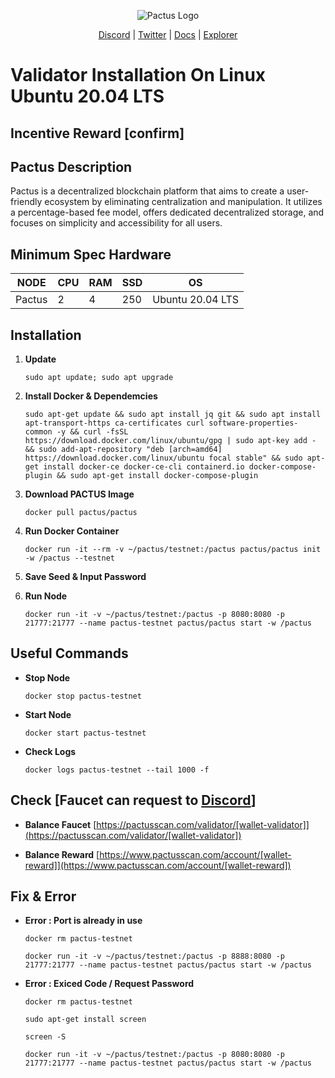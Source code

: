 <p align="center">
  <img src="https://pactus.org/assets/images/logos/text_logo.png" alt="Pactus Logo">
</p>

<p align="center">
  <a href="https://discord.com/invite/H5vZkNnXCu">Discord</a> |
  <a href="https://twitter.com/pactuschain">Twitter</a> |
  <a href="https://pactus.org/user-guides/">Docs</a> |
  <a href="https://pactusscan.com/">Explorer</a>
</p>

<p align="center">
  <h1>Validator Installation On Linux Ubuntu 20.04 LTS</h1>
</p>

<p align="center">
  <h2>Incentive Reward [confirm]</h1>
</p>

## Pactus Description
Pactus is a decentralized blockchain platform that aims to create a user-friendly ecosystem by eliminating centralization and manipulation. It utilizes a percentage-based fee model, offers dedicated decentralized storage, and focuses on simplicity and accessibility for all users.

## Minimum Spec Hardware
NODE  | CPU     | RAM      | SSD     | OS     |
| ------------- | ------------- | ------------- | -------- | -------- |
| Pactus | 2          | 4         | 250  | Ubuntu 20.04 LTS  |

## Installation

1. **Update**
	```
	sudo apt update; sudo apt upgrade
	```
2. **Install Docker & Dependemcies**
	```
	sudo apt-get update && sudo apt install jq git && sudo apt install apt-transport-https ca-certificates curl software-properties- common -y && curl -fsSL https://download.docker.com/linux/ubuntu/gpg | sudo apt-key add - && sudo add-apt-repository "deb [arch=amd64] https://download.docker.com/linux/ubuntu focal stable" && sudo apt-get install docker-ce docker-ce-cli containerd.io docker-compose-plugin && sudo apt-get install docker-compose-plugin
	```
3. **Download PACTUS Image**
	```
	docker pull pactus/pactus
	```
4. **Run Docker Container**
	```
	docker run -it --rm -v ~/pactus/testnet:/pactus pactus/pactus init -w /pactus --testnet
	```
5. **Save Seed & Input Password**

6. **Run Node**
	```
	docker run -it -v ~/pactus/testnet:/pactus -p 8080:8080 -p 21777:21777 --name pactus-testnet pactus/pactus start -w /pactus
	```
## Useful Commands
- **Stop Node**
	```
	docker stop pactus-testnet 
	```
- **Start Node**
	```
	docker start pactus-testnet 
	```
- **Check Logs**
	```
	docker logs pactus-testnet --tail 1000 -f
	```
## Check [Faucet can request to <a href="https://discord.com/invite/H5vZkNnXCu">Discord</a>]
- **Balance Faucet**
[https://pactusscan.com/validator/[wallet-validator]](https://pactusscan.com/validator/[wallet-validator])

- **Balance Reward**
[https://www.pactusscan.com/account/[wallet-reward]](https://www.pactusscan.com/account/[wallet-reward])

## Fix & Error
- **Error : Port is already in use**
	```
	docker rm pactus-testnet
	```
	```
	docker run -it -v ~/pactus/testnet:/pactus -p 8888:8080 -p 21777:21777 --name pactus-testnet pactus/pactus start -w /pactus
	```

- **Error : Exiced Code / Request Password**
	```
	docker rm pactus-testnet
	```
	```
	sudo apt-get install screen 
	```
	```
	screen -S 
	```
	```
	docker run -it -v ~/pactus/testnet:/pactus -p 8080:8080 -p 21777:21777 --name pactus-testnet pactus/pactus start -w /pactus
	```



